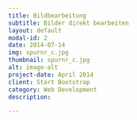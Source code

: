 ```yaml
---
title: Bildbearbeitung
subtitle: Bilder direkt bearbeiten
layout: default
modal-id: 2
date: 2014-07-14
img: spurnr_c.jpg
thumbnail: spurnr_c.jpg
alt: image-alt
project-date: April 2014
client: Start Bootstrap
category: Web Development
description: 

---
```

